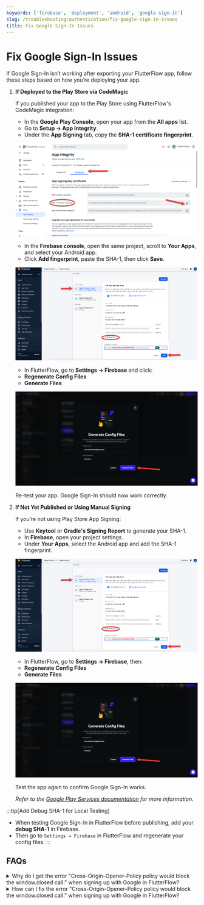 ```yaml
---
keywords: ['firebase', 'deployment', 'android', 'google-sign-in']
slug: /troubleshooting/authentication/fix-google-sign-in-issues
title: Fix Google Sign-In Issues
---
```

# Fix Google Sign-In Issues

If Google Sign-In isn’t working after exporting your FlutterFlow app, follow these steps based on how you’re deploying your app.

1. **If Deployed to the Play Store via CodeMagic**

    If you published your app to the Play Store using FlutterFlow's CodeMagic integration:

    - In the **Google Play Console**, open your app from the **All apps** list.
    - Go to **Setup → App Integrity**.
    - Under the **App Signing** tab, copy the **SHA-1 certificate fingerprint**.

    ![](../assets/20250430121440426479.png)

    - In the **Firebase console**, open the same project, scroll to **Your Apps**, and select your Android app.
    - Click **Add fingerprint**, paste the SHA-1, then click **Save**.

    ![](../assets/20250430121441325585.png)

    - In FlutterFlow, go to **Settings → Firebase** and click:
    - **Regenerate Config Files**
    - **Generate Files**

    ![](../assets/20250430121442125737.png)

    Re-test your app. Google Sign-In should now work correctly.


2. **If Not Yet Published or Using Manual Signing**

    If you’re not using Play Store App Signing:

    - Use **Keytool** or **Gradle's Signing Report** to generate your SHA-1.
    - In **Firebase**, open your project settings.
    - Under **Your Apps**, select the Android app and add the SHA-1 fingerprint.

    ![](../assets/20250430121442863891.png)

    - In FlutterFlow, go to **Settings → Firebase**, then:
    - **Regenerate Config Files**
    - **Generate Files**

    ![](../assets/20250430121443525154.png)

    Test the app again to confirm Google Sign-In works.


    *Refer to the [Google Play Services documentation](https://developers.google.com/android/guides/overview) for more information.*


:::tip[Add Debug SHA-1 for Local Testing]
- When testing Google Sign-In in FlutterFlow before publishing, add your **debug SHA-1** in Firebase.  
- Then go to `Settings → Firebase` in FlutterFlow and regenerate your config files.
:::


## FAQs

<details>
<summary>Why do I get the error "Cross-Origin-Opener-Policy policy would block the window.closed call." when signing up with Google in FlutterFlow?</summary>

This error usually occurs because your browser is blocking pop-ups. It is common in newly created Chrome profiles or freshly installed Chrome browsers.
</details>

<details>
<summary>How can I fix the error "Cross-Origin-Opener-Policy policy would block the window.closed call." when signing up with Google in FlutterFlow?</summary>

You need to allow pop-ups and redirects for your domain in the browser settings.

Steps in Chrome:
1. Click the **lock icon** next to the project URL in the address bar.  
2. Select **Site settings**.  
3. Scroll to **Pop-ups and redirects**.  
4. Change the setting to **Allow**.
</details>